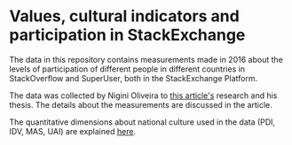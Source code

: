# Values, cultural indicators and participation in StackExchange

The data in this repository contains measurements made in 2016 about the levels of participation of different people in different countries in StackOverflow and SuperUser, both in the StackExchange Platform.

The data was collected by Nigini Oliveira to [this article's](https://homes.cs.washington.edu/~reinecke/Publications_files/Oliveira2016.pdf) research and his thesis. The details about the measurements are discussed in the article.

The quantitative dimensions about national culture used in the data (PDI, IDV, MAS, UAI) are explained [here](https://www.hofstede-insights.com/models/national-culture/).

